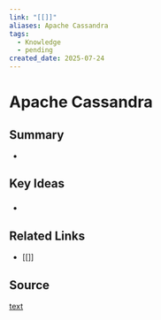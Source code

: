 ```yaml
---
link: "[[]]"
aliases: Apache Cassandra
tags:
  - Knowledge
  - pending
created_date: 2025-07-24
---
```

# Apache Cassandra
## Summary
- 
## Key Ideas
### 
- 
## Related Links
- [[]]
## Source
[text](url) 
